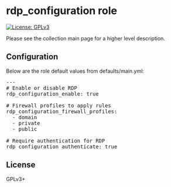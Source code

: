 # rdp_configuration role

[![License: GPLv3](https://img.shields.io/badge/license-GPLv3-brightgreen.svg)](https://www.gnu.org/licenses/gpl-3.0)

Please see the collection main page for a higher level description.

## Configuration

Below are the role default values from defaults/main.yml:

<pre>
---
# Enable or disable RDP
rdp_configuration_enable: true

# Firewall profiles to apply rules
rdp_configuration_firewall_profiles:
  - domain
  - private
  - public

# Require authentication for RDP
rdp_configuration_authenticate: true
</pre>

## License

GPLv3+
